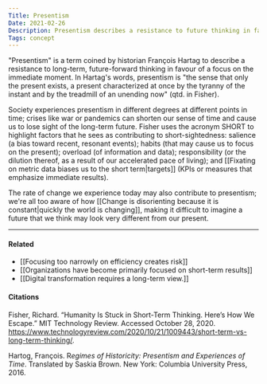 ```yaml
---
Title: Presentism
Date: 2021-02-26
Description: Presentism describes a resistance to future thinking in favour of a focus on the immediate moment.
Tags: concept
---
```


"Presentism" is a term coined by historian François Hartag to describe a resistance to long-term, future-forward thinking in favour of a focus on the immediate moment. In Hartag's words, presentism is "the sense that only the present exists, a present characterized at once by the tyranny of the instant and by the treadmill of an unending now" (qtd. in Fisher). 

Society experiences presentism in different degrees at different points in time; crises like war or pandemics can shorten our sense of time and cause us to lose sight of the long-term future. Fisher uses the acronym SHORT to highlight factors that he sees as contributing to short-sightedness: salience (a bias toward recent, resonant events); habits (that may cause us to focus on the present); overload (of information and data); responsibility (or the dilution thereof, as a result of our accelerated pace of living); and [[Fixating on metric data biases us to the short term|targets]] (KPIs or measures that emphasize immediate results). 

The rate of change we experience today may also contribute to presentism; we're all too aware of how [[Change is disorienting because it is constant|quickly the world is changing]], making it difficult to imagine a future that we think may look very different from our present. 

---
#### Related
- [[Focusing too narrowly on efficiency creates risk]]
- [[Organizations have become primarily focused on short-term results]]
- [[Digital transformation requires a long-term view.]]

#### Citations
Fisher, Richard. “Humanity Is Stuck in Short-Term Thinking. Here’s How We Escape.” MIT Technology Review. Accessed October 28, 2020. https://www.technologyreview.com/2020/10/21/1009443/short-term-vs-long-term-thinking/.

Hartog, François. R*egimes of Historicity: Presentism and Experiences of Time*. Translated by Saskia Brown. New York: Columbia University Press, 2016.

